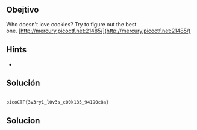 ## Obejtivo
Who doesn't love cookies? Try to figure out the best one. [http://mercury.picoctf.net:21485/](http://mercury.picoctf.net:21485/)

## Hints
- 

## Solución
```

picoCTF{3v3ry1_l0v3s_c00k135_94190c8a}
```
## Solucion
